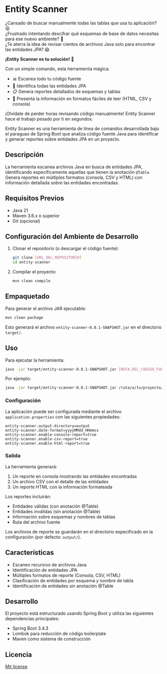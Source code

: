 # Entity Scanner

¿Cansado de buscar manualmente todas las tablas que usa tu aplicación? 😫  
¿Frustrado intentando descifrar qué esquemas de base de datos necesitas para ese nuevo ambiente? 🤔  
¿Te aterra la idea de revisar cientos de archivos Java solo para encontrar las entidades JPA? 😱

**¡Entity Scanner es tu solución!** 🚀

Con un simple comando, esta herramienta mágica:
- 📊 Escanea todo tu código fuente
- 🎯 Identifica todas las entidades JPA
- 📋 Genera reportes detallados de esquemas y tablas
- 🎨 Presenta la información en formatos fáciles de leer (HTML, CSV y consola)

¡Olvídate de perder horas revisando código manualmente! Entity Scanner hace el trabajo pesado por ti en segundos.


Entity Scanner es una herramienta de línea de comandos desarrollada bajo el paraguas de Spring Boot que analiza código fuente Java
para identificar y generar reportes sobre entidades JPA en un proyecto.

## Descripción

La herramienta escanea archivos Java en busca de entidades JPA, identificando específicamente aquellas que tienen la anotación `@Table`. Genera reportes en múltiples formatos (consola, CSV y HTML) con información detallada sobre las entidades encontradas.

## Requisitos Previos

- Java 21
- Maven 3.6.x o superior
- Git (opcional)

## Configuración del Ambiente de Desarrollo

1. Clonar el repositorio (o descargar el código fuente):
   ```bash
   git clone [URL_DEL_REPOSITORIO]
   cd entity-scanner
   ```

2. Compilar el proyecto:
   ```bash
   mvn clean compile
   ```

## Empaquetado

Para generar el archivo JAR ejecutable:

```bash
mvn clean package
```

Esto generará el archivo `entity-scanner-0.0.1-SNAPSHOT.jar` en el directorio `target/`.

## Uso

Para ejecutar la herramienta:

```bash
java -jar target/entity-scanner-0.0.1-SNAPSHOT.jar [RUTA_DEL_CODIGO_FUENTE]
```

Por ejemplo:
```bash
java -jar target/entity-scanner-0.0.1-SNAPSHOT.jar /ruta/a/tu/proyecto/src/main/java
```

### Configuración

La aplicación puede ser configurada mediante el archivo `application.properties` con las siguientes propiedades:

```properties
entity-scanner.output-directory=output
entity-scanner.date-format=yyyyMMdd_HHmmss
entity-scanner.enable-console-report=true
entity-scanner.enable-csv-report=true
entity-scanner.enable-html-report=true
```

### Salida

La herramienta generará:

1. Un reporte en consola mostrando las entidades encontradas
2. Un archivo CSV con el detalle de las entidades
3. Un reporte HTML con la información formateada

Los reportes incluirán:
- Entidades válidas (con anotación @Table)
- Entidades inválidas (sin anotación @Table)
- Información sobre esquemas y nombres de tablas
- Ruta del archivo fuente

Los archivos de reporte se guardarán en el directorio especificado en la configuración (por defecto: `output/`).

## Características

- Escaneo recursivo de archivos Java
- Identificación de entidades JPA
- Múltiples formatos de reporte (Consola, CSV, HTML)
- Clasificación de entidades por esquema y nombre de tabla
- Identificación de entidades sin anotación @Table

## Desarrollo

El proyecto está estructurado usando Spring Boot y utiliza las siguientes dependencias principales:

- Spring Boot 3.4.3
- Lombok para reducción de código boilerplate
- Maven como sistema de construcción

## Licencia

[Mit license](https://opensource.org/license/mit)
